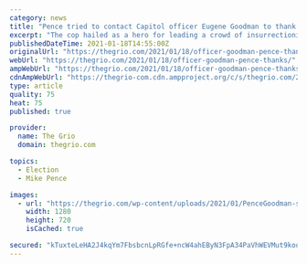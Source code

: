 ```yaml
---
category: news
title: "Pence tried to contact Capitol officer Eugene Goodman to thank him"
excerpt: "The cop hailed as a hero for leading a crowd of insurrectionists away from the Senate floor and potentially saving... View Article"
publishedDateTime: 2021-01-18T14:55:00Z
originalUrl: "https://thegrio.com/2021/01/18/officer-goodman-pence-thanks/"
webUrl: "https://thegrio.com/2021/01/18/officer-goodman-pence-thanks/"
ampWebUrl: "https://thegrio.com/2021/01/18/officer-goodman-pence-thanks/amp/"
cdnAmpWebUrl: "https://thegrio-com.cdn.ampproject.org/c/s/thegrio.com/2021/01/18/officer-goodman-pence-thanks/amp/"
type: article
quality: 75
heat: 75
published: true

provider:
  name: The Grio
  domain: thegrio.com

topics:
  - Election
  - Mike Pence

images:
  - url: "https://thegrio.com/wp-content/uploads/2021/01/PenceGoodman-scaled.jpg"
    width: 1280
    height: 720
    isCached: true

secured: "kTuxteLeHA2J4kqYm7FbsbcnLpRGfe+ncW4ahEByN3FpA34PaVhWEVMut9koosRg715fscDl98A7KTV5TJ+giZ+5y7FMTdKJaHE0Gq/MHDCpbt17ByzSZtdzWYh68z5EkMfzo/612gemYAkKgMw0Acv8UikQcHpXlGrtqTuCKEU1jZFKElskv4o+J+8atgvQ6ihFY2u4GNSmyUP7VOpLVTL/jotAtVagycXDRXtsfNNw5WV69iXyy20JMgx0ohP/UqNgjX8usSFSe5cxKiMy0GvwfQ/jbLqCV8d1Cr//HzJ550hpTk7QHSEwuOAXtjx7jFiL5nD0bx/lmE/utqiQL+jl23w5ULFDZ6/t1AuEkIQ=;vZ6enJwx74QZ262c3Hy2fw=="
---
```


